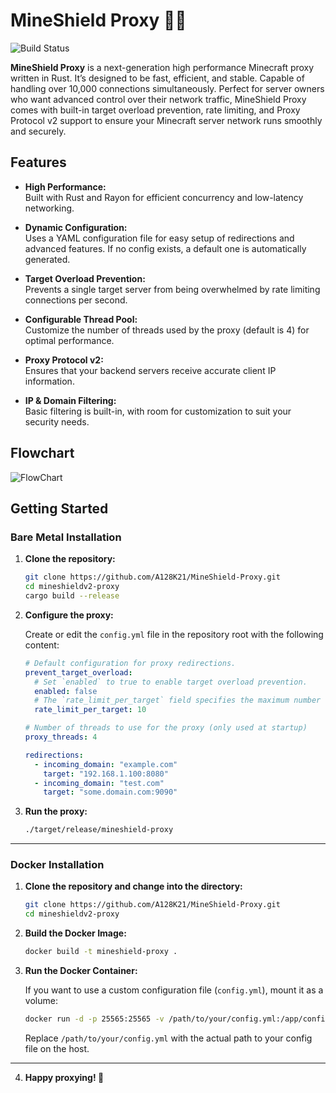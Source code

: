 # MineShield Proxy 🦀🚀

![Build Status](https://img.shields.io/badge/build-passing-brightgreen)

**MineShield Proxy** is a next-generation high performance Minecraft proxy written in Rust. It’s designed to be fast, efficient, and stable. Capable of handling over 10,000 connections simultaneously. Perfect for server owners who want advanced control over their network traffic, MineShield Proxy comes with built-in target overload prevention, rate limiting, and Proxy Protocol v2 support to ensure your Minecraft server network runs smoothly and securely.

## Features

- **High Performance:**  
  Built with Rust and Rayon for efficient concurrency and low-latency networking.
  
- **Dynamic Configuration:**  
  Uses a YAML configuration file for easy setup of redirections and advanced features. If no config exists, a default one is automatically generated.
  
- **Target Overload Prevention:**  
  Prevents a single target server from being overwhelmed by rate limiting connections per second.
  
- **Configurable Thread Pool:**  
  Customize the number of threads used by the proxy (default is 4) for optimal performance.
  
- **Proxy Protocol v2:**  
  Ensures that your backend servers receive accurate client IP information.
  
- **IP & Domain Filtering:**  
  Basic filtering is built-in, with room for customization to suit your security needs.


## Flowchart
![FlowChart](https://i.ibb.co/Z6PW1ZNy/Untitled-diagram-2025-03-09-100419.png)


## Getting Started

### Bare Metal Installation

1. **Clone the repository:**

   ```bash
   git clone https://github.com/A128K21/MineShield-Proxy.git
   cd mineshieldv2-proxy
   cargo build --release
   ```

2. **Configure the proxy:**

   Create or edit the `config.yml` file in the repository root with the following content:

   ```yaml
   # Default configuration for proxy redirections.
   prevent_target_overload:
     # Set `enabled` to true to enable target overload prevention.
     enabled: false
     # The `rate_limit_per_target` field specifies the maximum number of requests allowed per second.
     rate_limit_per_target: 10

   # Number of threads to use for the proxy (only used at startup)
   proxy_threads: 4

   redirections:
     - incoming_domain: "example.com"
       target: "192.168.1.100:8080"
     - incoming_domain: "test.com"
       target: "some.domain.com:9090"
   ```

3. **Run the proxy:**

   ```bash
   ./target/release/mineshield-proxy
   ```

---

### Docker Installation

1. **Clone the repository and change into the directory:**

   ```bash
   git clone https://github.com/A128K21/MineShield-Proxy.git
   cd mineshieldv2-proxy
   ```

2. **Build the Docker Image:**

   ```bash
   docker build -t mineshield-proxy .
   ```

3. **Run the Docker Container:**
   
   If you want to use a custom configuration file (`config.yml`), mount it as a volume:

   ```bash
   docker run -d -p 25565:25565 -v /path/to/your/config.yml:/app/config.yml mineshield-proxy
   ```

   Replace `/path/to/your/config.yml` with the actual path to your config file on the host.
---

 4. **Happy proxying! 🚀**
